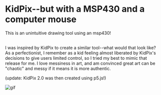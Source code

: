 # KidPix--but with a MSP430 and a computer mouse

This is an unintuitive drawing tool using an msp430!

<br> I was inspired by KidPix to create a similar tool--what would that look like?
As a perfectionist, I remember as a kid feeling almost liberated by KidPix's decisions to give users limited control, so I tried my best to mimic that release for me. I love messiness in art, and am convinced great art can be "chaotic" and messy if it means it is more authentic.

(update: KidPix 2.0 was then created using p5.js!)





![gif](https://github.com/judgejudes/msp430kidpix/blob/main/kidpix2.gif)
